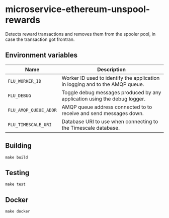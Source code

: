 
# microservice-ethereum-unspool-rewards

Detects reward transactions and removes them from the spooler pool, in case the transaction got frontran.

## Environment variables

|             Name             |                                  Description
|------------------------------|------------------------------------------------------------------------------|
| `FLU_WORKER_ID`              | Worker ID used to identify the application in logging and to the AMQP queue. |
| `FLU_DEBUG`                  | Toggle debug messages produced by any application using the debug logger.    |
| `FLU_AMQP_QUEUE_ADDR`        | AMQP queue address connected to to receive and send messages down.           |
| `FLU_TIMESCALE_URI`          | Database URI to use when connecting to the Timescale database.               |

## Building

    make build

## Testing

    make test

## Docker

    make docker
